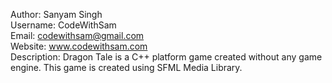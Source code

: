 Author:			Sanyam Singh  
Username:		CodeWithSam  
Email:			codewithsam@gmail.com  
Website:		www.codewithsam.com  
Description: 	Dragon Tale is a C++ platform game created without any game engine. This game is created using SFML Media 						Library.  